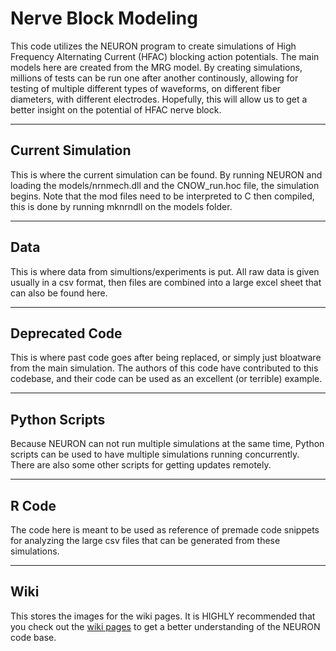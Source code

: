 # Nerve Block Modeling

This code utilizes the NEURON program to create simulations of High Frequency Alternating Current (HFAC) blocking action potentials. The main models here are created from the MRG model. By creating simulations, millions of tests can be run one after another continously, allowing for testing of multiple different types of waveforms, on different fiber diameters, with different electrodes. Hopefully, this will allow us to get a better insight on the potential of HFAC nerve block.  

---
## Current Simulation  
This is where the current simulation can be found. By running NEURON and loading the models/nrnmech.dll and the CNOW_run.hoc file, the simulation begins. Note that the mod files need to be interpreted to C then compiled, this is done by running mknrndll on the models folder.  

---
## Data  
This is where data from simultions/experiments is put. All raw data is given usually in a csv format, then files are combined into a large excel sheet that can also be found here.  

---
## Deprecated Code  
This is where past code goes after being replaced, or simply just bloatware from the main simulation. The authors of this code have contributed to this codebase, and their code can be used as an excellent (or terrible) example.  

---
## Python Scripts  
Because NEURON can not run multiple simulations at the same time, Python scripts can be used to have multiple simulations running concurrently. There are also some other scripts for getting updates remotely.  

---
## R Code  
The code here is meant to be used as reference of premade code snippets for analyzing the large csv files that can be generated from these simulations.  

---
## Wiki
This stores the images for the wiki pages. It is HIGHLY recommended that you check out the [wiki pages](https://github.com/joey-kilgore/Nerve-Block-Modeling/wiki) to get a better understanding of the NEURON code base. 

